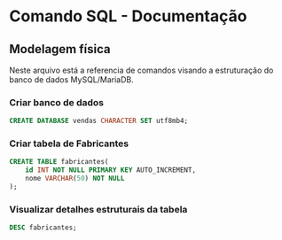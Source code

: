 # Comando SQL - Documentação  

## Modelagem física

Neste arquivo está a referencia de comandos visando a estruturação do banco de dados MySQL/MariaDB.

### Criar banco de dados

```sql
CREATE DATABASE vendas CHARACTER SET utf8mb4;
```

### Criar tabela de Fabricantes 

```sql
CREATE TABLE fabricantes(
    id INT NOT NULL PRIMARY KEY AUTO_INCREMENT,
    nome VARCHAR(50) NOT NULL
);
``` 

### Visualizar detalhes estruturais da tabela 

```sql 
DESC fabricantes;
```